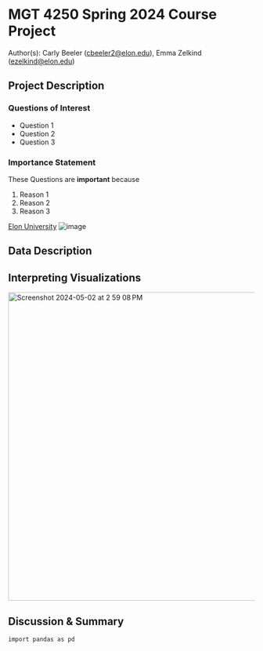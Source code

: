 # MGT 4250 Spring 2024 Course Project
Author(s): Carly Beeler (cbeeler2@elon.edu), Emma Zelkind (ezelkind@elon.edu)

## Project Description
### Questions of Interest
- Question 1
- Question 2
- Question 3
### Importance Statement
These Questions are **important** because
1. Reason 1
2. Reason 2
3. Reason 3


[Elon University](https://www.elon.edu/)
![image](https://github.com/carlybeeler/mgt4250spring2024/assets/168772738/0849aa7b-7ef1-47db-a0fc-929e5e3b71fd)


## Data Description
## Interpreting Visualizations
<img width="629" alt="Screenshot 2024-05-02 at 2 59 08 PM" src="https://github.com/carlybeeler/mgt4250spring2024/assets/168772738/6bcf54f9-5bc2-41e9-831c-1e4ec7d1fd37">

## Discussion & Summary

```
import pandas as pd
```
